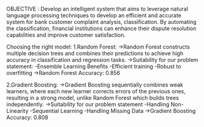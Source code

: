 OBJECTIVE :
Develop an intelligent system that aims to leverage natural language processing techniques to develop an efficient and accurate system for bank customer complaint analysis, classification.
By automating the classification, financial institutions can enhance their dispute resolution capabilities and improve customer satisfaction.

Choosing the right model:
1.Random Forest:
->Random Forest constructs multiple decision trees and combines their predictions to achieve high accuracy in classification and regression tasks.
->Suitability for our problem statement:
-Ensemble Learning Benefits
-Efficient training
-Robust to overfitting
->Random Forest Accuracy: 0.856

2.Gradient Boosting:
->Gradient Boosting sequentially combines weak learners, where each new learner corrects errors of the previous ones, resulting in a strong model, unlike Random Forest which builds trees independently.
->Suitability for our problem statement
-Handling Non-Linearity
-Sequential Learning
-Handling Missing Data
->Gradient Boosting Accuracy: 0.808
